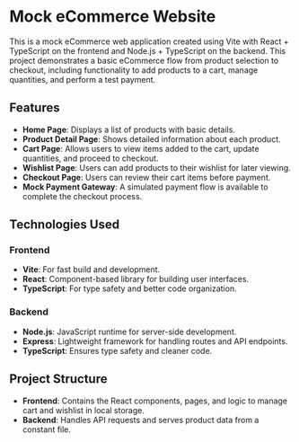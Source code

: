 # Mock eCommerce Website

This is a mock eCommerce web application created using Vite with React + TypeScript on the frontend and Node.js + TypeScript on the backend. This project demonstrates a basic eCommerce flow from product selection to checkout, including functionality to add products to a cart, manage quantities, and perform a test payment.

## Features

- **Home Page**: Displays a list of products with basic details.
- **Product Detail Page**: Shows detailed information about each product.
- **Cart Page**: Allows users to view items added to the cart, update quantities, and proceed to checkout.
- **Wishlist Page**: Users can add products to their wishlist for later viewing.
- **Checkout Page**: Users can review their cart items before payment.
- **Mock Payment Gateway**: A simulated payment flow is available to complete the checkout process.

## Technologies Used

### Frontend
- **Vite**: For fast build and development.
- **React**: Component-based library for building user interfaces.
- **TypeScript**: For type safety and better code organization.

### Backend
- **Node.js**: JavaScript runtime for server-side development.
- **Express**: Lightweight framework for handling routes and API endpoints.
- **TypeScript**: Ensures type safety and cleaner code.

## Project Structure

- **Frontend**: Contains the React components, pages, and logic to manage cart and wishlist in local storage.
- **Backend**: Handles API requests and serves product data from a constant file.